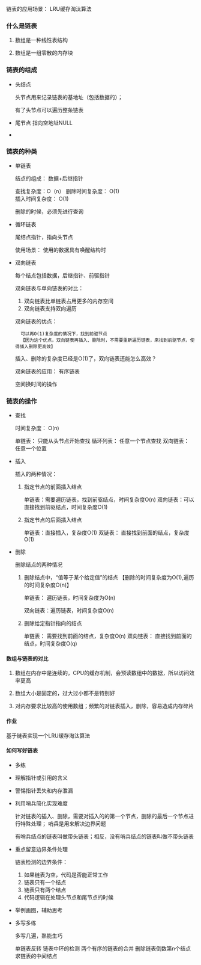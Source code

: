 链表的应用场景： LRU缓存淘汰算法



### 什么是链表

1. 数组是一种线性表结构

2. 数组是一组零散的内存块

### 链表的组成


- 头结点

    头节点用来记录链表的基地址（包括数据的）；

    有了头节点可以遍历整条链表

- 尾节点
    指向空地址NULL
- 



### 链表的种类

- 单链表

    结点的组成： 数据+后继指针

    查找复杂度：O（n）
    删除时间复杂度： O(1)  
    插入时间复杂度： O(1)

    删除的时候，必须先进行查询


- 循环链表
    
    尾结点指针，指向头节点

    使用场景： 使用的数据具有唤醒结构时




- 双向链表

    每个结点包括数据，后继指针、前驱指针

    双向链表与单向链表的对比：

    1. 双向链表比单链表占用更多的内存空间
    2. 双向链表支持双向遍历

    双向链表的优点：

        可以再O(1)复杂度的情况下，找到前驱节点
        【因为这个优点，双向链表再插入、删除时，不需要重新遍历链表，来找到前驱节点，使得插入删除更高效】

    
    插入、删除的复杂度已经是O(1)了，双向链表还能怎么高效？


    双向链表的应用： 有序链表
    
    空间换时间的操作


### 链表的操作

- 查找
    
    时间复杂度： O(n)

    单链表： 只能从头节点开始查找
    循环列表： 任意一个节点查找
    双向链表： 任意一个位置


- 插入

    插入的两种情况：

    1. 指定节点的前面插入结点

        单链表：需要遍历链表，找到前驱结点，时间复杂度O(n)
        双向链表：可以直接找到前驱结点，时间复杂度O(1)

    2. 指定节点的后面插入结点

        单链表：直接插入，复杂度O(1)
        双链表： 直接找到前面的结点，复杂度O(1)



- 删除

    删除结点的两种情况

    1. 删除结点中，“值等于某个给定值”的结点 【删除的时间复杂度为O(1),遍历的时间复杂度O(n)】

        
        单链表： 遍历链表，时间复杂度为O(n) 

        双向链表：遍历链表，时间复杂度O(n)



    2. 删除给定指针指向的结点

        单链表： 需要找到前面的结点，复杂度O(n)
        双向链表： 直接找到前面的结点，时间复杂度O(q)




#### 数组与链表的对比

1. 数组在内存中是连续的，CPU的缓存机制，会预读数组中的数据，所以访问效率更高

2. 数组大小是固定的，过大过小都不是特别好

3. 对内存要求比较高的使用数组；频繁的对链表插入，删除，容易造成内存碎片


#### 作业

基于链表实现一个LRU缓存淘汰算法


#### 如何写好链表

- 多练

- 理解指针或引用的含义


- 警惕指针丢失和内存泄漏


- 利用哨兵简化实现难度

    针对链表的插入、删除，需要对插入的的第一个节点，删除的最后一个节点进行特殊处理；
    哨兵是用来解决边界问题

    有哨兵结点的链表叫做带头链表；相反，没有哨兵结点的链表叫做不带头链表

- 重点留意边界条件处理

    链表检测的边界条件：
    1. 如果链表为空，代码是否能正常工作
    2. 链表只有一个结点
    3. 链表只有两个结点
    4. 代码逻辑在处理头节点和尾节点的时候

- 举例画图，辅助思考

- 多写多练
    
    多写几遍，熟能生巧

    单链表反转
    链表中环的检测
    两个有序的链表的合并
    删除链表倒数第n个结点
    求链表的中间结点